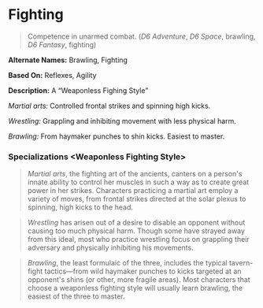 Fighting
========

> Competence in unarmed combat. (<cite>D6 Adventure</cite>, <cite>D6 Space</cite>, brawling, <cite>D6 Fantasy</cite>, fighting)

__Alternate Names:__ <span title='Adventure & Space'>Brawling</span>, <span title='Fantasy'>Fighting</span>

__Based On:__ <span title='Adventure'>Reflexes</span>, <span title='Space & Fantasy'>Agility</span>

__Description:__ A <q cite=''>Weaponless Fighing Style</q>

_Martial arts:_ Controlled frontal strikes and spinning high kicks.

_Wrestling:_ Grappling and inhibiting movement with less physical harm.

_Brawling:_ From haymaker punches to shin kicks. Easiest to master.

### Specializations &lt;Weaponless Fighting Style&gt;

> _Martial arts_, the fighting art of the ancients, canters on a person's innate ability to control her muscles in such a way as to create great power in her strikes. Characters practicing a martial art employ a variety of moves, from frontal strikes directed at the solar plexus to spinning, high kicks to the head.

> _Wrestling_ has arisen out of a desire to disable an opponent without causing too much physical harm. Though some have strayed away from this ideal, most who practice wrestling focus on grappling their adversary and physically inhibiting his movements.

> _Brawling_, the least formulaic of the three, includes the typical tavern-fight tactics—from wild haymaker punches to kicks targeted at an opponent's shins (or other, more fragile areas). Most characters that choose a weaponless fighting style will usually learn brawling, the easiest of the three to master.
